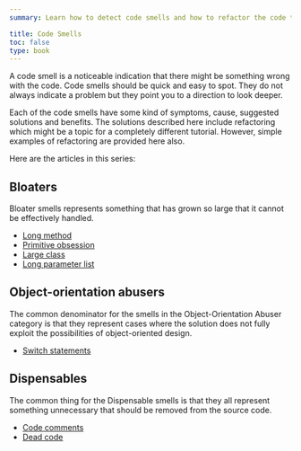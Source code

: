 ```yaml
---
summary: Learn how to detect code smells and how to refactor the code to be better.

title: Code Smells
toc: false
type: book
---
```


A code smell is a noticeable indication that there might be something wrong with the code. Code smells should be quick and easy to spot. They do not always indicate a problem but they point you to a direction to look deeper.

Each of the code smells have some kind of symptoms, cause, suggested solutions and benefits. The solutions described here include refactoring which might be a topic for a completely different tutorial. However, simple examples of refactoring are provided here also.

Here are the articles in this series:

## Bloaters

Bloater smells represents something that has grown so large that it cannot be effectively handled.

- [Long method](/long-method)
- [Primitive obsession](/primitive-obsession)
- [Large class](/large-class)
- [Long parameter list](/long-parameter-list)

## Object-orientation abusers

The common denominator for the smells in the Object-Orientation Abuser category is that they represent cases where the solution does not fully exploit the possibilities of object-oriented design.

- [Switch statements](/switch-statements)

## Dispensables

The common thing for the Dispensable smells is that they all represent something unnecessary that should be removed from the source code.

- [Code comments](/code-comments)
- [Dead code](/dead-code)
